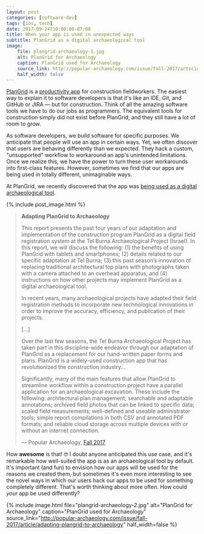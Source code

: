 ```yaml
---
layout: post
categories: [software-dev]
tags: [ios, tech]
date: 2017-09-24T10:00:00-07:00
title: When your app is used in unexpected ways
subtitle: PlanGrid as a digital archaeological tool
image:
    file: plangrid-archaeology-1.jpg
    alt: PlanGrid for Archaeology
    caption: PlanGrid used for Archaeology
    source_link: http://popular-archaeology.com/issue/fall-2017/article/adapting-plangrid-to-archaeology
    half_width: false
---
```


[PlanGrid](https://www.plangrid.com) is a [productivity app](https://apps.apple.com/us/app/plangrid-construction-collaboration/id498795789) for construction fieldworkers. The easiest way to explain it to software developers is that it's like an IDE, Git, and GitHub or JIRA &mdash; but for construction. Think of all the amazing software tools we have to do our jobs as programmers. The equivalent tools for construction simply did not exist before PlanGrid, and they still have a lot of room to grow.

As software developers, we build software for specific purposes. We anticipate that people will use an app in certain ways. Yet, we often discover that users are behaving differently than we expected. They hack a custom, "unsupported" workflow to workaround an app's unintended limitations. Once we realize this, we have the power to turn these user workarounds into first-class features. However, sometimes we find that our apps are being used in totally different, unimaginable ways.

At PlanGrid, we recently discovered that the app was [being used as a digital archaeological tool](https://popular-archaeology.com/article/adapting-plangrid-to-archaeology/).

<!--excerpt-->

{% include post_image.html %}

> **Adapting PlanGrid to Archaeology**
>
> This report presents the past four years of our adaptation and implementation of the construction program PlanGrid as a digital field registration system at the Tel Burna Archaeological Project (Israel). In this report, we will discuss the following: (1) the benefits of using PlanGrid with tablets and smartphones; (2) details related to our specific adaptation at Tel Burna; (3) this past season’s innovation of replacing traditional architectural top plans with photographs taken with a camera attached to an overhead apparatus; and (4) instructions on how other projects may implement PlanGrid as a digital archaeological tool.
>
> In recent years, many archaeological projects have adapted their field registration methods to incorporate new technological innovations in order to improve the accuracy, efficiency, and publication of their projects.
>
> [...]
>
> Over the last few seasons, the Tel Burna Archaeological Project has taken part in this discipline-wide endeavor through our adaptation of PlanGrid as a replacement for our hand-written paper forms and plans. PlanGrid is a widely-used construction app that has revolutionized the construction industry...
>
> Significantly, many of the main features that allow PlanGrid to streamline workflow within a construction project have a parallel application for an archaeological excavation. These include the following: architectural plan management; searchable and adaptable annotations; archived field photos that can be linked to specific data; scaled field measurements; well-defined and useable administrator tools; simple report compilations in both CSV and annotated PDF formats; and reliable cloud storage across multiple devices with or without an internet connection.
>
> &mdash; Popular Archaeology, [Fall 2017](http://popular-archaeology.com/issue/fall-2017/article/adapting-plangrid-to-archaeology)

How **awesome** is that! 🤓 I doubt anyone anticipated this use case, and it's remarkable how well-suited the app is as an archaeological tool by default. It's important (and fun) to envision how our apps will be used for the reasons we created them, but sometimes it's even more interesting to see the novel ways in which our users hack our apps to be used for something completely different. That's worth thinking about more often. How could *your* app be used differently?

{% include image.html
    file="plangrid-archaeology-2.jpg"
    alt="PlanGrid for Archaeology"
    caption="PlanGrid used for Archaeology"
    source_link="http://popular-archaeology.com/issue/fall-2017/article/adapting-plangrid-to-archaeology"
    half_width=false
%}
